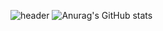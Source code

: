 ![header](https://capsule-render.vercel.app/api?type=rounded&color=FFD1DC&height=150&section=header&text=Welcome!&fontSize=80)
![Anurag's GitHub stats](https://github-readme-stats.vercel.app/api?username=erika0915&show_icons=true&theme=github-readme-stats)

